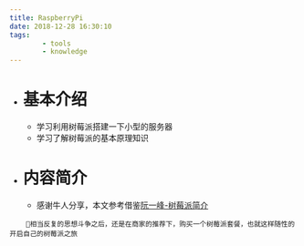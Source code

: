 ```yaml
---
title: RaspberryPi
date: 2018-12-28 16:30:10
tags:
        - tools
        - knowledge
---
```

* # 基本介绍
    * 学习利用树莓派搭建一下小型的服务器
    * 学习了解树莓派的基本原理知识
* # 内容简介
    + 感谢牛人分享，本文参考借鉴[阮一峰-树莓派简介](http://www.ruanyifeng.com/blog/2017/06/raspberry-pi-tutorial.html)
````
    相当反复的思想斗争之后，还是在商家的推荐下，购买一个树莓派套餐，也就这样随性的开启自己的树莓派之旅
````